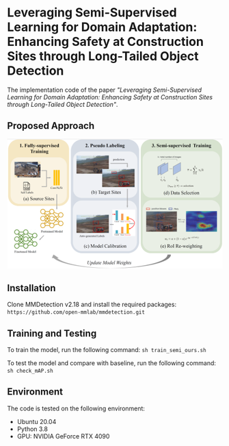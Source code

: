 # Leveraging Semi-Supervised Learning for Domain Adaptation: Enhancing Safety at Construction Sites through Long-Tailed Object Detection
The implementation code of the paper _"Leveraging Semi-Supervised Learning for Domain Adaptation: Enhancing Safety at Construction Sites through Long-Tailed Object Detection"_.
## Proposed Approach
![alt text](figures/proposed_approach.png)

## Installation
Clone MMDetection v2.18 and install the required packages:
```https://github.com/open-mmlab/mmdetection.git```

## Training and Testing
To train the model, run the following command:
```sh train_semi_ours.sh```

To test the model and compare with baseline, run the following command:
```sh check_mAP.sh```

## Environment
The code is tested on the following environment:
- Ubuntu 20.04
- Python 3.8
- GPU: NVIDIA GeForce RTX 4090



